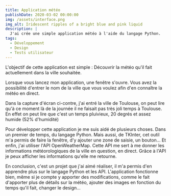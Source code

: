 ```yaml
---
title: Application météo
publishDate: 2020-03-02 00:00:00
img: /assets/interface.png
img_alt: Iridescent ripples of a bright blue and pink liquid
description: |
  J'ai crée une simple application météo à l'aide du langage Python.
tags:
  - Développement
  - Design
  - Tests utilisateur
---
```


L'objectif de cette application est simple : Découvrir la météo qu'il fait actuellement dans la ville souhaitée.

Lorsque vous lancez mon application, une fenêtre s'ouvre. Vous avez la possibilité d'entrer le nom de la ville que vous voulez afin d'en connaître la météo en direct.

Dans la capture d'écran ci-contre, j'ai entré la ville de Toulouse, on peut lire qu'à ce moment là de la journée il ne faisait pas très joli temps à Toulouse. En effet
on peut lire que c'est un temps pluivieux, 20 degrés et assez humide (52% d'humidité)

Pour développer cette application je me suis aidé de plusieurs choses. Dans un premier de temps, du langage Python. Mais aussi, de TKInter, cet outil m'a permis de faire
la fenêtre, d'y ajouter une zone de saisie, un bouton... Et enfin, j'ai utiliser l'API OpenWeatherMap. Cette API me sert à me donner les informations météorologiques de la ville
en question, en direct. Grâce à l'API je peux afficher les informations qu'elle me retourne.

En conclusion, c'est un projet que j'ai aimé réaliser, il m'a permis d'en apprendre plus sur le langage Python et les API. L'application fonctionne bien, même si je compte
y apporter des modifications, comme le fait d'apporter plus de détails sur la météo, ajouter des images en fonction du temps qu'il fait, changer le design...